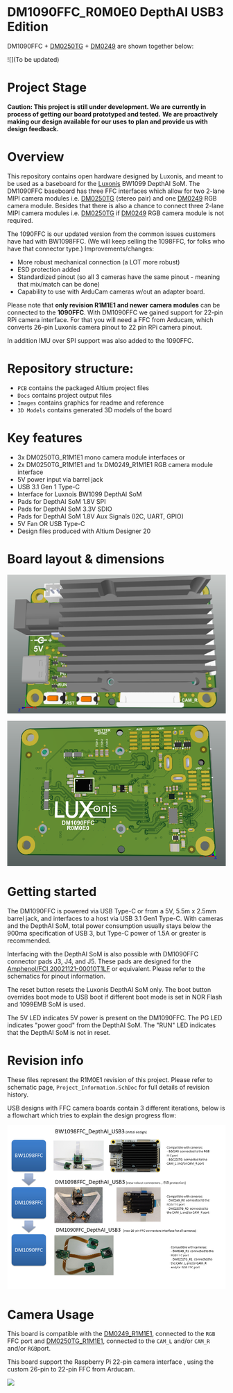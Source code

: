 # DM1090FFC_R0M0E0 DepthAI USB3 Edition

DM1090FFC + [DM0250TG](https://github.com/luxonis/depthai-hardware/tree/master/DM0250TG_DepthAI_Mono_Camera/R1M1E1) + [DM0249](https://github.com/luxonis/depthai-hardware/tree/master/DM0249_DepthAI_RGB_Camera/R1M1E1) are shown together below:

![](To be updated)

# Project Stage

**Caution: This project is still under development. We are currently in process of getting our board prototyped and tested.** 
           **We are proactively making our design available for our uses to plan and provide us with design feedback.** 

# Overview
This repository contains open hardware designed by Luxonis, and meant to be used as a baseboard for the [Luxonis](https://www.luxonis.com/depthai) BW1099 DepthAI SoM. The DM1090FFC baseboard has three FFC interfaces which allow for two 2-lane MIPI camera modules i.e. [DM0250TG](https://github.com/luxonis/depthai-hardware/tree/master/DM0250TG_DepthAI_Mono_Camera/R1M1E1) (stereo pair) and one [DM0249](https://github.com/luxonis/depthai-hardware/tree/master/DM0249_DepthAI_RGB_Camera/R1M1E1) RGB camera module. Besides that there is also a chance to connect three 2-lane MIPI camera modules i.e. [DM0250TG](https://github.com/luxonis/depthai-hardware/tree/master/DM0250TG_DepthAI_Mono_Camera/R1M1E1) if [DM0249](https://github.com/luxonis/depthai-hardware/tree/master/DM0249_DepthAI_RGB_Camera/R1M1E1) RGB camera module is not required.  

The 1090FFC is our updated version from the common issues customers have had with BW1098FFC.  (We will keep selling the 1098FFC, for folks who have that connector type.)
Improvements/changes:

 - More robust mechanical connection (a LOT more robust)
 - ESD protection added
 - Standardized pinout (so all 3 cameras have the same pinout - meaning that mix/match can be done)
 - Capability to use with ArduCam cameras w/out an adapter board.



Please note that **only revision R1M1E1 and newer camera modules** can be connected to the **1090FFC**. With DM1090FFC we gained support for 22-pin RPi camera interface. For that you will need a FFC from Arducam, which converts 26-pin Luxonis camera pinout to 22 pin RPi camera pinout. 

In addition IMU over SPI support was also added to the 1090FFC. 

# Repository structure:
* `PCB` contains the packaged Altium project files
* `Docs` contains project output files
* `Images` contains graphics for readme and reference
* `3D Models` contains generated 3D models of the board
# Key features
* 3x DM0250TG_R1M1E1 mono camera module interfaces or
* 2x DM0250TG_R1M1E1 and 1x DM0249_R1M1E1 RGB camera module interface
* 5V power input via barrel jack
* USB 3.1 Gen 1 Type-C
* Interface for Luxnois BW1099 DepthAI SoM
* Pads for DepthAI SoM 1.8V SPI
* Pads for DepthAI SoM 3.3V SDIO 
* Pads for DepthAI SoM 1.8V Aux Signals (I2C, UART, GPIO)
* 5V Fan OR USB Type-C 
* Design files produced with Altium Designer 20

# Board layout & dimensions

![](Images/DM1090FFC_R0M0E0_TOP.png)

![](Images/DM1090FFC_R0M0E0_BOT.png)

# Getting started  

The DM1090FFC  is powered via USB Type-C or from a 5V, 5.5m x 2.5mm barrel jack, and interfaces to a host via USB 3.1 Gen1 Type-C. With cameras and the DepthAI SoM, total power consumption usually stays below the 900ma specification of USB 3, but Type-C power of 1.5A or greater is recommended. 

Interfacing with the DepthAI SoM is also possible with DM1090FFC connector pads J3, J4, and J5. These pads are designed for the [Amphenol/FCI 20021121-00010T1LF](https://octopart.com/20021121-00010t1lf-amphenol+icc+%2F+fci-93112650?r=sp) or equivalent. Please refer to the schematics for pinout information. 

The reset button resets the Luxonis DepthAI SoM only. The boot button overrides boot mode to USB boot if different boot mode is set in NOR Flash and 1099EMB SoM is used.

The 5V LED indicates 5V power is present on the DM1090FFC. The PG LED indicates "power good" from the DepthAI SoM. The "RUN" LED indicates that the DepthAI SoM is not in reset.

# Revision info

These files represent the R1M0E1 revision of this project. Please refer to schematic page, `Project_Information.SchDoc` for full details of revision history.



USB designs with FFC camera boards contain 3 different iterations, below is a flowchart which tries to explain the design progress flow:

![](Images/Flowchart_FFC.png)

# Camera Usage

This board is compatible with the  [DM0249_R1M1E1](https://github.com/luxonis/depthai-hardware/tree/master/DM0249_DepthAI_RGB_Camera/R1M1E1), connected to the `RGB` FFC port and [DM0250TG_R1M1E1](https://github.com/luxonis/depthai-hardware/tree/master/DM0250TG_DepthAI_Mono_Camera/R1M1E1), connected to the `CAM_L` and/or `CAM_R` and/or `RGB`port.

This board support the Raspberry Pi 22-pin camera interface , using the custom 26-pin to 22-pin FFC  from Arducam.

![](Images/DM1090FFC_R0M0E0_Arducam_CCM.png)


